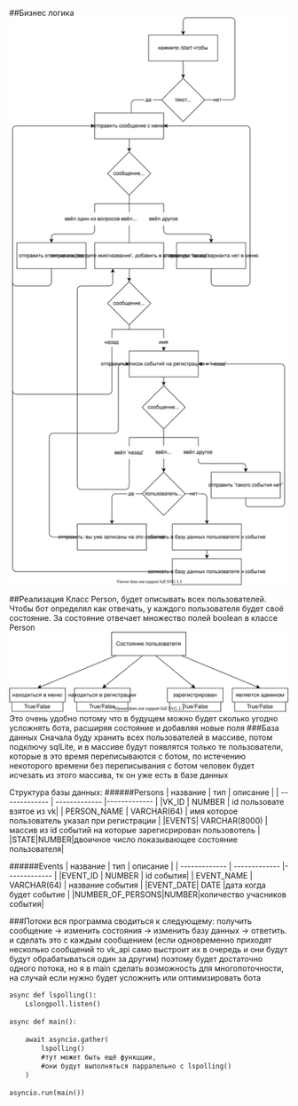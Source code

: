 ##Бизнес логика
![бизнес логика](businesslogicdiagram.svg)

##Реализация
Класс Person, будет описывать всех пользователей.
Чтобы бот определял как отвечать, у каждого пользователя будет
своё состояние.
За состояние отвечает множество полей boolean в классе Person
![бизнес логика](personState.svg)
Это очень удобно потому что в будущем можно будет 
сколько угодно усложнять бота, расширяя состояние 
и добавляя новые поля
###База данных
Сначала буду хранить всех пользователей в массиве, потом подключу sqlLite,
и в массиве будут появлятся только те пользователи, которые
в это время переписываются с ботом, по истечению некоторого
времени без переписывания с ботом человек будет исчезать из 
этого массива, тк он уже есть в базе данных

Структура базы данных:
######Persons
| название      | тип           | описание     |
| ------------- | ------------- |------------- |
|VK_ID          | NUMBER        | id пользовате взятое из vk|
| PERSON_NAME         | VARCHAR(64)   |     имя которое пользователь указал при регистрации |
|EVENTS| VARCHAR(8000) |массив из id событий на которые зарегисрирован пользовотель |
|STATE|NUMBER|двоичное число показывающее состояние пользователя|

######Events
| название      | тип           | описание     |
| ------------- | ------------- |------------- |
|EVENT_ID          | NUMBER        | id события|
| EVENT_NAME         | VARCHAR(64)   |     название события |
|EVENT_DATE| DATE |дата когда будет событие |
|NUMBER_OF_PERSONS|NUMBER|количество учасников события|


###Потоки
вся программа сводиться к следующему: получить сообщение -> 
изменить состояния -> изменить базу данных -> ответить.\
и сделать это с каждым сообщением (если одновременно приходят
несколько сообщений то vk_api само выстроит их в очередь и они
будут будут обрабатываться один за другим)
поэтому будет достаточно одного потока, но я в main сделать 
возможность для многопоточности, на случай если нужно будет 
усложнить или оптимизировать бота 

    async def lspolling():
        Lslongpoll.listen()
    
    async def main():
    
        await asyncio.gather(
            lspolling()
            #тут может быть ещё функцции, 
            #они будут выполняться парралельно с lspolling()
        )
        
    asyncio.run(main())